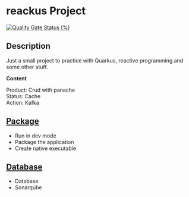 # reackus Project

[![Quality Gate Status (%)](https://sonarcloud.io/api/project_badges/measure?project=reackus&metric=alert_status)](https://sonarcloud.io/dashboard?id=reackus)

## Description

Just a small project to practice with Quarkus, reactive programming and some other stuff.

**Content**

Product:  Crud with panache  
Status:  Cache  
Action:  Kafka  

## [Package](doc/package.md)

- Run in dev mode  
- Package the application  
- Create native executable  

## [Database](doc/dev.md)

- Database
- Sonarqube

